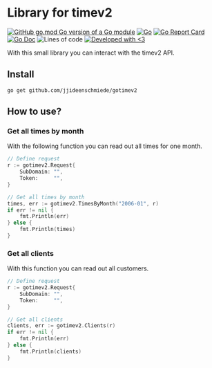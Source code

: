 # Library for timev2

[![GitHub go.mod Go version of a Go module](https://img.shields.io/github/go-mod/go-version/jjideenschmiede/gotimev2.svg)](https://golang.org/) [![Go](https://github.com/jjideenschmiede/gotimev2/actions/workflows/go.yml/badge.svg)](https://github.com/jjideenschmiede/gotimev2/actions/workflows/go.yml) [![Go Report Card](https://goreportcard.com/badge/github.com/jjideenschmiede/gotimev2)](https://goreportcard.com/report/github.com/jjideenschmiede/gotimev2) [![Go Doc](https://godoc.org/github.com/jjideenschmiede/gotimev2?status.svg)](https://pkg.go.dev/github.com/jjideenschmiede/gotimev2) ![Lines of code](https://img.shields.io/tokei/lines/github/jjideenschmiede/gotimev2) [![Developed with <3](https://img.shields.io/badge/Developed%20with-%3C3-19ABFF)](https://jj-dev.de/)

With this small library you can interact with the timev2 API.

## Install

```console
go get github.com/jjideenschmiede/gotimev2
```

## How to use?

### Get all times by month

With the following function you can read out all times for one month.

```go
// Define request
r := gotimev2.Request{
    SubDomain: "",
    Token:     "",
}

// Get all times by month
times, err := gotimev2.TimesByMonth("2006-01", r)
if err != nil {
    fmt.Println(err)
} else {
    fmt.Println(times)
}
```

### Get all clients

With this function you can read out all customers.

```go
// Define request
r := gotimev2.Request{
    SubDomain: "",
    Token:     "",
}

// Get all clients
clients, err := gotimev2.Clients(r)
if err != nil {
    fmt.Println(err)
} else {
    fmt.Println(clients)
}
```